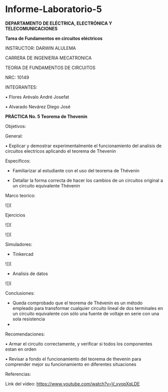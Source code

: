 # Informe-Laboratorio-5

**DEPARTAMENTO DE ELÉCTRICA, ELECTRÓNICA Y TELECOMUNICACIONES**

**Tarea de Fundamentos en circuitos eléctricos**

INSTRUCTOR: DARWIN ALULEMA

CARRERA DE INGENIERIA MECATRONICA

TEORIA DE FUNDAMENTOS DE CIRCUITOS

NRC: 10149

INTEGRANTES:

• Flores Arévalo André Josefat

• Alvarado Nevárez Diego José

**PRÁCTICA No. 5 Teorema de Thevenin**

Objetivos:

General:

•	Explicar y demostrar experimentalmente el funcionamiento del analisis de circuitos electricos aplicando el teorema de Thevenin

Especificos:

- Familiarizar al estudiante con el uso del teorema de Thévenin 

-	Detallar la forma correcta de hacer los cambios de un circuitos original a un circuito equivalente Thévenin

Marco teorico:

![](

Ejercicios

![](

![](

Simuladores:

- Tinkercad

![](

- Analisis de datos

![](

Conclusiones:

-	Queda comprobado que el teorema de Thévenin es un método empleado para transformar cualquier circuito lineal de dos terminales en un circuito equivalente con sólo una fuente de voltaje en serie con una sola resistencia
-	
Recomendaciones:

•	Armar el circuito correctamente, y verificar si todos los componentes estan en orden

•	Revisar a fondo el funcionamiento del teorema de thevenin para comprender mejor su funcionamiento en diferentes situaciones

Referencias:



Link del video: https://www.youtube.com/watch?v=V_yvopXqLDE
